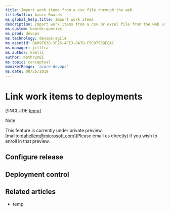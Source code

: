 ```yaml
---
title: Import work items from a csv file through the web
titleSuffix: Azure Boards  
ms.global_help.title: Import work items
description: Import work items from a csv or excel file from the web using the import option from the queries hub
ms.custom: boards-queries 
ms.prod: devops
ms.technology: devops-agile
ms.assetid: BAD9F638-3F26-4FE3-8A7D-F5C0793BE8AC  
ms.manager: jillfra
ms.author: kaelli
author: KathrynEE
ms.topic: conceptual
monikerRange: 'azure-devops'
ms.date: 08/26/2019
---
```


# Link work items to deployments

[!INCLUDE [temp](../_shared/version-vsts-only.md)]

> [!NOTE]  
> This feature is currently under private preview. [mailto:dahellem@microsoft.com](Please email us directly) if you wish to enroll in that preview.

## Configure release

## Deployment control

## Related articles  

- temp